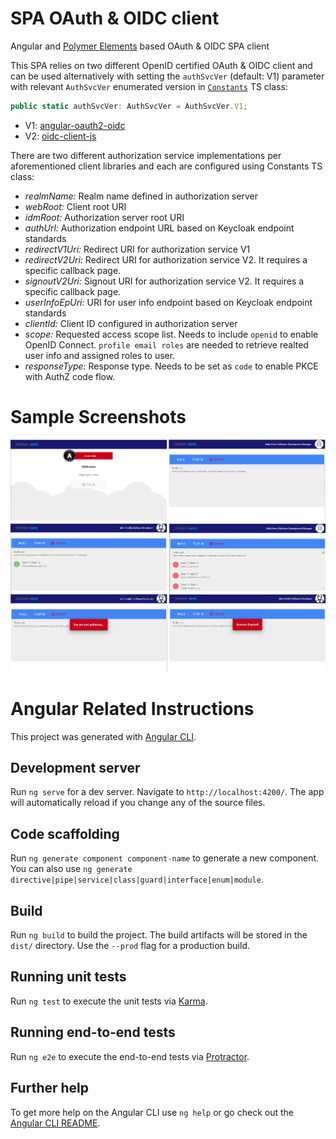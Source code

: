 # SPA OAuth & OIDC client

Angular and [Polymer Elements](https://www.webcomponents.org/author/PolymerElements) based OAuth & OIDC SPA client

This SPA relies on two different OpenID certified OAuth & OIDC client and can be used alternatively with setting the `authSvcVer` (default: V1) parameter with relevant `AuthSvcVer` enumerated version in [`Constants`](src/app/core/constants.ts) TS class:
```javascript
public static authSvcVer: AuthSvcVer = AuthSvcVer.V1; 
```
* V1: [angular-oauth2-oidc](https://github.com/manfredsteyer/angular-oauth2-oidc)  
* V2: [oidc-client-js](https://github.com/IdentityModel/oidc-client-js)

There are two different authorization service implementations per aforementioned client libraries and each are configured using Constants TS class:

* *realmName:* Realm name defined in authorization server
* *webRoot:* Client root URI
* *idmRoot:* Authorization server root URI
* *authUrl:* Authorization endpoint URL based on Keycloak endpoint standards
* *redirectV1Uri:* Redirect URI for authorization service V1 
* *redirectV2Uri:* Redirect URI for authorization service V2. It requires a specific callback page.
* *signoutV2Uri:* Signout URI for authorization service V2. It requires a specific callback page.
* *userInfoEpUri:* URI for user info endpoint based on Keycloak endpoint standards
* *clientId:* Client ID configured in authorization server
* *scope:* Requested access scope list. Needs to include `openid` to enable OpenID Connect. `profile email roles` are needed to retrieve realted user info and assigned roles to user.
* *responseType:* Response type. Needs to be set as `code` to enable PKCE with AuthZ code flow. 

# Sample Screenshots
![screenshots](/doc/images/screenshots.jpg)

# Angular Related Instructions

This project was generated with [Angular CLI](https://github.com/angular/angular-cli).

## Development server

Run `ng serve` for a dev server. Navigate to `http://localhost:4200/`. The app will automatically reload if you change any of the source files.

## Code scaffolding

Run `ng generate component component-name` to generate a new component. You can also use `ng generate directive|pipe|service|class|guard|interface|enum|module`.

## Build

Run `ng build` to build the project. The build artifacts will be stored in the `dist/` directory. Use the `--prod` flag for a production build.

## Running unit tests

Run `ng test` to execute the unit tests via [Karma](https://karma-runner.github.io).

## Running end-to-end tests

Run `ng e2e` to execute the end-to-end tests via [Protractor](http://www.protractortest.org/).

## Further help

To get more help on the Angular CLI use `ng help` or go check out the [Angular CLI README](https://github.com/angular/angular-cli/blob/master/README.md).
